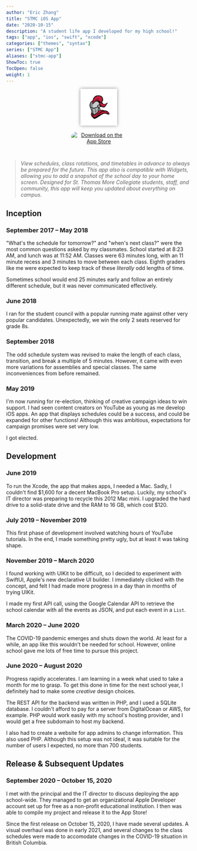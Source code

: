 ```yaml
---
author: "Eric Zhang"
title: "STMC iOS App"
date: "2020-10-15"
description: "A student life app I developed for my high school!"
tags: ["app", "ios", "swift", "xcode"]
categories: ["themes", "syntax"]
series: ["STMC App"]
aliases: ["stmc-app"]
ShowToc: true
TocOpen: false
weight: 1
---
```

<p align="center">
  <img style="filter: drop-shadow(0px 0px 5px #909090);" src="/projects/stmc-app/stmc.png" height="100px" width="100px"/>
</p>
<p align="center">
  <a href="https://apps.apple.com/ca/app/stmc/id1535346830?itsct=apps_box_badge&amp;itscg=30200" style="display: inline-block; overflow: show; border-radius: 13px; width: 150px; height: 63px;"><img src="https://tools.applemediaservices.com/api/badges/download-on-the-app-store/black/en-ca?size=150x36&amp;releaseDate=1602633600&h=59db9ed20649a95abfeafc2f412683ca" alt="Download on the App Store" style="border-radius: 13px; width: 150px; height: 63px;"></a> 
</p>

>*View schedules, class rotations, and timetables in advance to always be prepared for the future.
This app also is compatible with Widgets, allowing you to add a snapshot of the school day to your home screen.
Designed for St. Thomas More Collegiate students, staff, and community, this app will keep you updated about everything on campus.*


## Inception 
### September 2017 – May 2018
"What's the schedule for tomorrow?" and "when's next class?" were the most common questions asked by my classmates. School started at 8:23 AM, and lunch was at 11:52 AM. Classes were 63 minutes long, with an 11 minute recess and 3 minutes to move between each class. Eighth graders like me were expected to keep track of these *literally* odd lengths of time.

Sometimes school would end 25 minutes early and follow an entirely different schedule, but it was never communicated effectively.

### June 2018
I ran for the student council with a popular running mate against other very popular candidates. Unexpectedly, we win the only 2 seats reserved for grade 8s.

### September 2018
The odd schedule system was revised to make the length of each class, transition, and break a multiple of 5 minutes. However, it came with even more variations for assemblies and special classes. The same inconveniences from before remained.

### May 2019
I'm now running for re-election, thinking of creative campaign ideas to win support. I had seen content creators on YouTube as young as me develop iOS apps. An app that displays schedules could be a success, and could be expanded for other functions! Although this was ambitious, expectations for campaign promises were set very low. 

I got elected.

## Development
### June 2019
To run the Xcode, the app that makes apps, I needed a Mac. Sadly, I couldn't find $1,600 for a decent MacBook Pro setup. Luckily, my school's IT director was preparing to recycle this 2012 Mac mini. I upgraded the hard drive to a solid-state drive and the RAM to 16 GB, which cost $120. 

### July 2019 – November 2019
This first phase of development involved watching hours of YouTube tutorials. In the end, I made something pretty ugly, but at least it was taking shape.

### November 2019 – March 2020
I found working with UIKit to be difficult, so I decided to experiment with SwiftUI, Apple's new declarative UI builder. I immediately clicked with the concept, and felt I had made more progress in a day than in months of trying UIKit.

I made my first API call, using the Google Calendar API to retrieve the school calendar with all the events as JSON, and put each event in a `List`.

### March 2020 – June 2020
The COVID-19 pandemic emerges and shuts down the world. At least for a while, an app like this wouldn't be needed for school. However, online school gave me lots of free time to pursue this project.

### June 2020 – August 2020
Progress rapidly accelerates. I am learning in a week what used to take a month for me to grasp. To get this done in time for the next school year, I definitely had to make some *creative* design choices.

The REST API for the backend was written in PHP, and I used a SQLite database. I couldn't afford to pay for a server from DigitalOcean or AWS, for example. PHP would work easily with my school's hosting provider, and I would get a free subdomain to host my backend.

I also had to create a website for app admins to change information. This also used PHP. Although this setup was not ideal, it was suitable for the number of users I expected, no more than 700 students.

## Release & Subsequent Updates
### September 2020 – October 15, 2020
I met with the principal and the IT director to discuss deploying the app school-wide. They managed to get an organizational Apple Developer account set up for free as a non-profit educational institution. I then was able to compile my project and release it to the App Store!

Since the first release on October 15, 2020, I have made several updates. A visual overhaul was done in early 2021, and several changes to the class schedules were made to accomodate changes in the COVID-19 situation in British Columbia. 